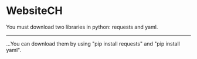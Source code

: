 # WebsiteCH

You must download two libraries in python:
requests and yaml.

---

...You can download them by using "pip install requests" and "pip install yaml".
